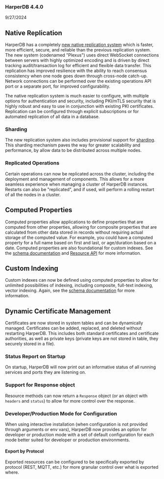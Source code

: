 ### HarperDB 4.4.0
9/27/2024

## Native Replication
HarperDB has a completely [new native replication system](../../../developers/replication/README.md) which is faster, more efficient, secure, and reliable than the previous replication system. The new system (codenamed "Plexus") uses direct WebSocket connections between servers with highly optimized encoding and is driven by direct tracking audit/transaction log for efficient and flexible data transfer. This replication has improved resilience with the ability to reach consensus consistency when one node goes down through cross-node catch-up. Network connections can be performed over the existing operations API port or a separate port, for improved configurability.

The native replication system is much easier to configure, with multiple options for authentication and security, including PKI/mTLS security that is highly robust and easy to use in conjunction with existing PKI certificates. Replication can be configured through explicit subscriptions or for automated replication of all data in a database.

### Sharding
The new replication system also includes provisional support for [sharding](../../../developers/replication/sharding.md). This sharding mechanism paves the way for greater scalability and performance, by allow data to be distributed across multiple nodes.

### Replicated Operations
Certain operations can now be replicated across the cluster, including the deployment and management of components. This allows for a more seamless experience when managing a cluster of HarperDB instances. Restarts can also be "replicated", and if used, will perform a rolling restart of all the nodes in a cluster.

## Computed Properties
Computed properties allow applications to define properties that are computed from other properties, allowing for composite properties that are calculated from other data stored in records without requiring actual storage of the computed value. For example, you could have a computed property for a full name based on first and last, or age/duration based on a date. Computed properties are also foundational for custom indexes. See the [schema documentation](../../developers/applications/defining-schemas.md) and [Resource API](../../reference/resource.md) for more information.

## Custom Indexing
Custom indexes can now be defined using computed properties to allow for unlimited possibilities of indexing, including composite, full-text indexing, vector indexing. Again, see the [schema documentation](../../developers/applications/defining-schemas.md) for more information.

## Dynamic Certificate Management
Certificates are now stored in system tables and can be dynamically managed. Certificates can be added, replaced, and deleted without restarting HarperDB. This includes both standard certificates and certificate authorities, as well as private keys (private keys are not stored in table, they securely stored in a file).

### Status Report on Startup
On startup, HarperDB will now print out an informative status of all running services and ports they are listening on.

### Support for Response object
Resource methods can now return a `Response` object (or an object with `headers` and `status`) to allow for more control over the response.

### Developer/Production Mode for Configuration
When using interactive installation (when configuration is not provided through arguments or env vars), HarperDB now provides an option for developer or production mode with a set of default configuration for each mode better suited for developer or production environments.

#### Export by Protocol
Exported resources can be configured to be specifically exported by protocol (REST, MQTT, etc.) for more granular control over what is exported where.